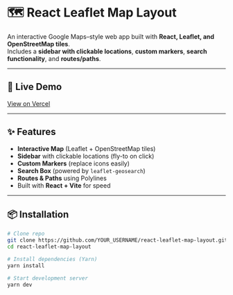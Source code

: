 # 🗺 React Leaflet Map Layout

An interactive Google Maps–style web app built with **React, Leaflet, and OpenStreetMap tiles**.  
Includes a **sidebar with clickable locations**, **custom markers**, **search functionality**, and **routes/paths**.

---

## 🚀 Live Demo

[View on Vercel](https://react-leaflet-map-layout.vercel.app)

---

## ✨ Features

- **Interactive Map** (Leaflet + OpenStreetMap tiles)
- **Sidebar** with clickable locations (fly-to on click)
- **Custom Markers** (replace icons easily)
- **Search Box** (powered by `leaflet-geosearch`)
- **Routes & Paths** using Polylines
- Built with **React + Vite** for speed

---

## 📦 Installation

```bash
# Clone repo
git clone https://github.com/YOUR_USERNAME/react-leaflet-map-layout.git
cd react-leaflet-map-layout

# Install dependencies (Yarn)
yarn install

# Start development server
yarn dev
```
